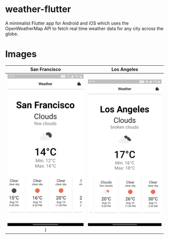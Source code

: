 # weather-flutter

A minimalist Flutter app for Android and iOS which uses the OpenWeatherMap API to fetch real time weather data for any city across the globe.

# Images

San Francisco                       |  Los Angeles
:----------------------------------:|:-------------------------:
![San Fran](/screenshots/ss1.jpg))  |  ![LA](/screenshots/ss2.jpg)
